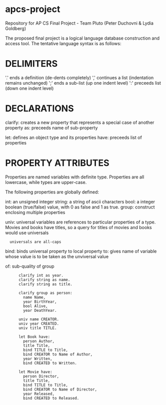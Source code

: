 apcs-project
============

Repository for AP CS Final Project - Team Pluto (Peter Duchovni &amp; Lydia Goldberg)

The proposed final project is a logical language database construction and access tool.
The tentative language syntax is as follows:


DELIMITERS
==========

'.' ends a definition (de-dents completely)
',' continues a list (indentation remains unchanged)
';' ends a sub-list (up one indent level)
':' preceeds list (down one indent level)


DECLARATIONS
============


clarify: creates a new property that represents a special case of another property
as: preceeds name of sub-property


let: defines an object type and its properties
have: preceeds list of properties



PROPERTY ATTRIBUTES
===================

Properties are named variables with definite type. Properties are all lowercase, while types are upper-case.

The following properties are globally defined:

int: an unsigned integer
string: a string of ascii characters
bool: a integer boolean (true/false) value, with 0 as false and 1 as true.
group: construct enclosing multiple properties

univ: universal variables are references to particular properties of a type.
          Movies and books have titles, so a query for titles of movies and books would use universals
          
      universals are all-caps
          
bind: binds universal property to local property
to: gives name of variable whose value is to be taken as the unviversal value

of: sub-quality of group


          clarify int as year.
          clarify string as name.
          clarify string as title.
          
          clarify group as person:
            name Name,
            year BirthYear,
            bool Alive,
            year DeathYear.
          
          univ name CREATOR.
          univ year CREATED.
          univ title TITLE.
          
          let Book have:
            person Author,
            title Title,
            bind TITLE to Title,
            bind CREATOR to Name of Author,
            year Written,
            bind CREATED to Written.
          
          let Movie have:
            person Director,
            title Title,
            bind TITLE to Title,
            bind CREATOR to Name of Director,
            year Released,
            bind CREATED to Released.

